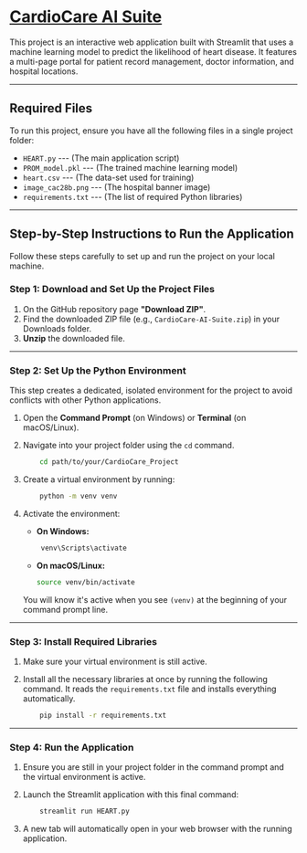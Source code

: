 #  [CardioCare AI Suite](https://cardiocare-ai-suite.streamlit.app/)

This project is an interactive web application built with Streamlit that uses a machine learning model to predict the likelihood of heart disease. It features a multi-page portal for patient record management, doctor information, and hospital locations.

------------------------------------------------------------------------

## Required Files

To run this project, ensure you have all the following files in a single project folder:
- `HEART.py`  --- (The main application script)
- `PROM_model.pkl`  --- (The trained machine learning model)
- `heart.csv`  --- (The data-set used for training)
- `image_cac28b.png`  --- (The hospital banner image)
- `requirements.txt` --- (The list of required Python libraries)

------------------------------------------------------------------------

## Step-by-Step Instructions to Run the Application

Follow these steps carefully to set up and run the project on your local machine.


### Step 1: Download and Set Up the Project Files

1.  On the GitHub repository page **"Download ZIP"**.
2.  Find the downloaded ZIP file (e.g., `CardioCare-AI-Suite.zip`) in your Downloads folder.
3.  **Unzip** the downloaded file.

------------------------------------------------------------------------

### Step 2: Set Up the Python Environment

This step creates a dedicated, isolated environment for the project to avoid conflicts with other Python applications.

1.  Open the **Command Prompt** (on Windows) or **Terminal** (on macOS/Linux).

2.  Navigate into your project folder using the `cd` command.

    ``` bash
        cd path/to/your/CardioCare_Project
    ```
4.  Create a virtual environment by running:

    ``` bash
        python -m venv venv
    ```
    
5.  Activate the environment:
    * **On Windows:**
        
       ``` bash
        venv\Scripts\activate
        ```
        
    * **On macOS/Linux:** 
        
        ``` bash
        source venv/bin/activate
        ```
        
    You will know it's active when you see `(venv)` at the beginning of your command prompt line.

------------------------------------------------------------------------

### Step 3: Install Required Libraries

1.  Make sure your virtual environment is still active.

2.  Install all the necessary libraries at once by running the following command. 
    It reads the `requirements.txt` file and installs everything automatically. 
        
    ``` bash
        pip install -r requirements.txt
     ```
    
------------------------------------------------------------------------

### Step 4: Run the Application

1.  Ensure you are still in your project folder in the command prompt and the virtual environment is active.

2.  Launch the Streamlit application with this final command:  
        
    ``` bash
        streamlit run HEART.py
     ```

3.  A new tab will automatically open in your web browser with the running application.
